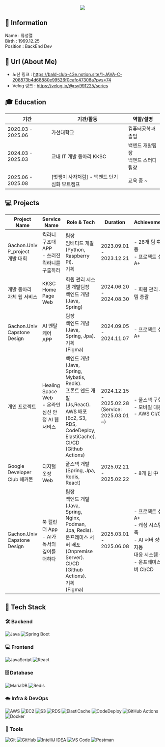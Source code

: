 <div align= "center">
    <img src="https://capsule-render.vercel.app/api?type=waving&color=70f0ee&height=180&text=Problem%20Solver&animation=&fontColor=ffffff&fontSize=70" />
    </div>
    
## 🪪 Information
Name : 류성열  
Birth : 1999.12.25   
Position : BackEnd Dev   

## 📜 Url (About Me)
* 노션 링크 : https://bald-club-43e.notion.site/1-JAVA-C-208873b4d68880e99526f0cafc47308a?pvs=74  
* Velog 링크 : https://velog.io/@rsy991225/series

## 🎓 Education

| 기간 | 기관/활동 | 역할/설명 |
|------|---------|---------|
| 2020.03 - 2025.06 | 가천대학교  | 컴퓨터공학과 졸업 |
| 2024.03 - 2025.03 | 교내 IT 개발 동아리 KKSC | 백엔드 개발팀장 <br> 백엔드 스터디 팀장  |
| 2025.06 - 2025.08 | [멋쟁이 사자처럼] - 백엔드 단기 심화 부트캠프 | 교육 중 ~ |

## 💻 Projects

| Project Name | Service Name | Role & Tech | Duration | Achievements | Links |
|--------------|--------------|-------------|----------|--------------|-------|
| Gachon.Univ P_project <br> 개발 대회 | 킥라니 구조대 APP <br> - 쓰러진 킥라니를 구출하라| 팀장<br>  임배디드 개발<br>(Python, Raspberry Pi). <br > 기획  | 2023.09.01 -<br> 2023.12.21 | - 28개 팀 中 1등<br> - 프로젝트 성적 A+ | [Team Repository](https://github.com/passionryu/Automatic-Reporting-App-AIOT-project) |
| 개발 동아리 <br>자체 웹 서비스 | KKSC <br>Home Page Web |  회원 관리 시스템 개발팀장 <br> 백엔드 개발<br>(Java, Spring) | 2024.06.20 -<br> 2024.08.30 | - 회원 관리 시스템 총괄 | [BE Team Repository](https://github.com/passionryu/StudentClub-WebPage) |
| Gachon.Univ Capstone <br>Design | AI 멘탈 케어 APP | 팀장<br> 백엔드 개발<br>(Java, Spring, Jpa). <br>기획 <br>(Figma)| 2024.09.05 - <br>2024.11.07 | - 프로젝트 성적 A+ | [Figma](https://www.figma.com/design/N4NhMHsOaF8D7UD4v5BB2k/Untitled?t=kKi8mY0w6a20eyZM-0) <br>[Team Repository](https://github.com/passionryu/Chat_Bot) |
| 개인 프로젝트 | Healing <br>Space Web <br> - 온라인 심신 안정 AI 웹 서비스 |  백엔드 개발<br>(Java, Spring, Mybatis, Redis).<br> 프론트 엔드 개발<br>(Js,React). <br>  AWS 배포<br>(Ec2, S3, RDS, CodeDeploy, ElastiCache). <br>  CI/CD<br>(Github Actions) | 2024.12.15 - <br>2025.02.28 <br>(Service: 2025.03.01 ~) | - 풀스택 구현  <br> - 모바일 대응  <br> - AWS CI/CD | [BE Repository](https://github.com/passionryu/Healing-Space-Back) <br> [FE Repository](https://github.com/passionryu/Healing-Space-Front) <br>[Service Link](http://healing-space-front.s3-website.ap-northeast-2.amazonaws.com) <br>[Notion Page](https://furtive-bard-509.notion.site/Healing-Space-Web-Service-14c83cc537b6801d92e8ec47ccfab4ab?pvs=4) |
| Google<br> Developer<br> Club 해커톤 | 디지털 옷장 Web | 풀스택 개발<br>(Spring, Jpa, Redis, React) | 2025.02.21 - <br>2025.02.22 | - 8개 팀 中 3등 | [BE Repository](https://github.com/passionryu/3rdwagle-team6-back) <br> [FE Repository](https://github.com/passionryu/3rdwagle-team6-front) |
| Gachon.Univ Capstone <br> Design | 북 캘린더 App <br> - AI가 독서의 깊이를 더하다 | 팀장<br> 백엔드 개발 <br> (Java, Spring, Nginx, Podman, Jpa, Redis).<br>  온프레미스 서버 배포 <br> (Onpremise Server).<br> CI/CD <br>(Github Actions).<br> 기획<br>(Figma) | 2025.03.01 - <br>2025.06.08 | - 프로젝트 성적 A+ <br> - 캐싱 시스템 구축 <br> - AI 서버 장애 자동<br> 대응 시스템 구축 <br> - 온프레미스 서버 CI/CD | [Notion](https://www.notion.so/25-1-AI-1a5bc068c52d80d987b7cc07674b0269?pvs=4) <br>[Figma](https://www.figma.com/design/ndspvub92U64eh9J2MDZSV/Untitled?node-id=0-1&p=f&t=kKi8mY0w6a20eyZM-0)<br>[Back](https://github.com/passionryu/BookCalendarServer) |
  </div> 
    </div>

## 💼 Tech Stack

### 🛠️ Backend
![Java](https://img.shields.io/badge/Java-007396?style=for-the-badge&logo=java&logoColor=white)
![Spring Boot](https://img.shields.io/badge/Spring_Boot-6DB33F?style=for-the-badge&logo=spring-boot&logoColor=white)

### 💻 Frontend
![JavaScript](https://img.shields.io/badge/JavaScript-F7DF1E?style=for-the-badge&logo=javascript&logoColor=black)
![React](https://img.shields.io/badge/React-20232A?style=for-the-badge&logo=react&logoColor=61DAFB)

### 🗄️ Database
![MariaDB](https://img.shields.io/badge/MariaDB-003545?style=for-the-badge&logo=mariadb&logoColor=white)
![Redis](https://img.shields.io/badge/Redis-DC382D?style=for-the-badge&logo=redis&logoColor=white)

### ☁️ Infra & DevOps
![AWS](https://img.shields.io/badge/AWS-232F3E?style=for-the-badge&logo=amazonaws&logoColor=white)
![EC2](https://img.shields.io/badge/EC2-F58536?style=for-the-badge&logo=amazon-ec2&logoColor=white)
![S3](https://img.shields.io/badge/S3-569A31?style=for-the-badge&logo=amazon-s3&logoColor=white)
![RDS](https://img.shields.io/badge/RDS-527FFF?style=for-the-badge&logo=amazon-rds&logoColor=white)
![ElastiCache](https://img.shields.io/badge/ElastiCache-2DABB1?style=for-the-badge&logo=redis&logoColor=white)
![CodeDeploy](https://img.shields.io/badge/CodeDeploy-6DB33F?style=for-the-badge&logo=amazonaws&logoColor=white)
![GitHub Actions](https://img.shields.io/badge/GitHub_Actions-2088FF?style=for-the-badge&logo=github-actions&logoColor=white)
![Docker](https://img.shields.io/badge/Docker-2496ED?style=for-the-badge&logo=docker&logoColor=white)

### 🧰 Tools
![Git](https://img.shields.io/badge/Git-F05032?style=for-the-badge&logo=git&logoColor=white)
![GitHub](https://img.shields.io/badge/GitHub-181717?style=for-the-badge&logo=github&logoColor=white)
![IntelliJ IDEA](https://img.shields.io/badge/IntelliJ_IDEA-000000?style=for-the-badge&logo=intellij-idea&logoColor=white)
![VS Code](https://img.shields.io/badge/VS_Code-007ACC?style=for-the-badge&logo=visual-studio-code&logoColor=white)
![Postman](https://img.shields.io/badge/Postman-FF6C37?style=for-the-badge&logo=postman&logoColor=white)



